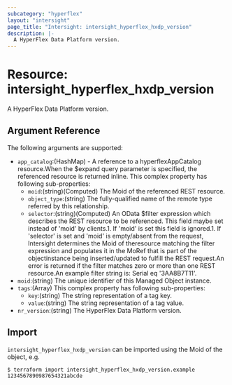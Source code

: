 ```yaml
---
subcategory: "hyperflex"
layout: "intersight"
page_title: "Intersight: intersight_hyperflex_hxdp_version"
description: |-
  A HyperFlex Data Platform version.
---
```


# Resource: intersight_hyperflex_hxdp_version
A HyperFlex Data Platform version.
## Argument Reference
The following arguments are supported:
* `app_catalog`:(HashMap) - A reference to a hyperflexAppCatalog resource.When the $expand query parameter is specified, the referenced resource is returned inline. 
This complex property has following sub-properties:
  + `moid`:(string)(Computed) The Moid of the referenced REST resource. 
  + `object_type`:(string) The fully-qualified name of the remote type referred by this relationship. 
  + `selector`:(string)(Computed) An OData $filter expression which describes the REST resource to be referenced. This field maybe set instead of 'moid' by clients.1. If 'moid' is set this field is ignored.1. If 'selector' is set and 'moid' is empty/absent from the request, Intersight determines the Moid of theresource matching the filter expression and populates it in the MoRef that is part of the objectinstance being inserted/updated to fulfill the REST request.An error is returned if the filter matches zero or more than one REST resource.An example filter string is: Serial eq '3AA8B7T11'. 
* `moid`:(string) The unique identifier of this Managed Object instance. 
* `tags`:(Array)
This complex property has following sub-properties:
  + `key`:(string) The string representation of a tag key. 
  + `value`:(string) The string representation of a tag value. 
* `nr_version`:(string) The HyperFlex Data Platform version. 


## Import
`intersight_hyperflex_hxdp_version` can be imported using the Moid of the object, e.g.
```
$ terraform import intersight_hyperflex_hxdp_version.example 1234567890987654321abcde
``` 